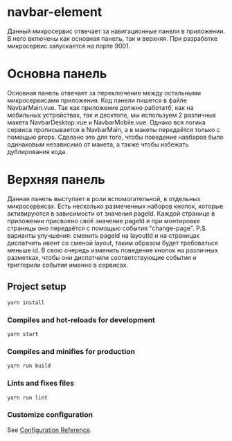 # navbar-element
Данный микросервис отвечает за навигационные панели в приложении. В него включены как основная панель, так и верхняя. При разработке микросервис запускается на порте 9001.

# Основна панель
Основная панель отвечает за переключение между остальными микросервисами приложения. Код панели пишется в файле NavbarMain.vue. Так как приложение должно работатб, как на мобильных устройствах, так и десктопе, мы используем 2 различных макета NavbarDesktop.vue и NavbarMobile.vue. Однако вся логика сервиса прописывается в NavbarMain, а в макеты передаётся только с помощью props. Сделано это для того, чтобы поведение навбаров было одинаковым независимо от макета, а также чтобы избежать дублирования кода.

# Верхняя панель
Данная панель выступает в роли вспомогательной, в отдельных микросервисах. Есть несколько размеченных наборов кнопок, которые активируются в зависимости от значения pageId. Каждой странице в приложении присвоено своё значение pageId и при монтировке страницы оно передаётся с помощью события "сhange-page".
P.S. варианты улучшения: сменить pageId на layoutId и на страницах диспатчить ивент со сменой layout, таким образом будет требоваться меньше id. В свою очередь изменить поведение кнопок на различных разметках, чтобы они диспатчили соответствующие события и триггерили события именно в сервисах.

## Project setup
```
yarn install
```

### Compiles and hot-reloads for development
```
yarn start
```

### Compiles and minifies for production
```
yarn run build
```

### Lints and fixes files
```
yarn run lint
```

### Customize configuration
See [Configuration Reference](https://cli.vuejs.org/config/).
